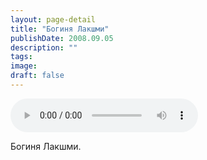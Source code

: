 ```yaml
---
layout: page-detail
title: "Богиня Лакшми"
publishDate: 2008.09.05
description: ""
tags:
image:
draft: false
---
```


<audio title="2008.09.05 - Богиня Лакшми.mp3" src="/upload/iblock/c7c/c7cbf19a1724fa7579f90e0867b6d8c8.mp3" controls=""></audio>

 Богиня Лакшми.  

  
